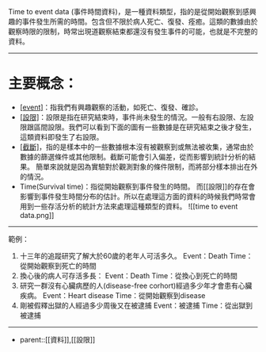 Time to event data (事件時間資料)，是一種資料類型，指的是從開始觀察到感興趣的事件發生所需的時間。包含但不限於病人死亡、復發、痊癒。這類的數據由於觀察時限的限制，時常出現道觀察結束都還沒有發生事件的可能，也就是不完整的資料。
- - -
# 主要概念：
- [[event]](事件)：指我們有興趣觀察的活動，如死亡、復發、確診。
- [[設限]](Censoring)：設限是指在研究結束時，事件尚未發生的情況。一般有右設限、左設限跟區間設限。我們可以看到下面的圖有一些數據是在研究結束之後才發生，這類資料即發生了右設限。
- [[截斷]](Truncation)，指的是樣本中的一些數據根本沒有被觀察到或無法被收集，通常由於數據的篩選條件或其他限制。截斷可能會引入偏差，從而影響到統計分析的結果。
簡單來說就是因為實驗對於觀測對象的條件限制，而將部分樣本排出在外的情況。
- Time(Survival time)：指從開始觀察到事件發生的時間。
而[[設限]]的存在會影響到事件發生時間分布的估計。所以在處理這方面的資料的時候我們時常會用到一些存活分析的統計方法來處理這種類型的資料。
![[time to event data.png]]
- - -
範例：
1. 十三年的追蹤研究了解大於60歲的老年人可活多久。
	Event：Death
	Time：從開始觀察到死亡的時間
2. 換心後的病人可存活多長：
	Event：Death
	Time：從換心到死亡的時間
3. 研究一群沒有心臟病歷的人(disease-free corhort)經過多少年才會患有心臟疾病。
	Event：Heart disease
	Time：從開始觀察到disease
4. 剛被假釋出獄的人經過多少周後又在被逮捕
	Event：被逮捕
	Time：從出獄到被逮捕
- - -
- parent::[[資料]],[[設限]]
